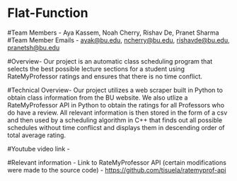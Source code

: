 # Flat-Function
#Team Members - Aya Kassem, Noah Cherry, Rishav De, Pranet Sharma
#Team Member Emails - ayak@bu.edu, ncherry@bu.edu, rishavde@bu.edu, pranetsh@bu.edu

#Overview-
Our project is an automatic class scheduling program that selects the best possible lecture sections for a student using RateMyProfessor ratings and ensures that there is no time conflict. 

#Technical Overview-
Our project utilizes a web scraper built in Python to obtain class information from the BU website. We also utlize a RateMyProfessor API in Python to obtain the ratings for all Professors who do have a review. All relevant information is then stored in the form of a csv and then used by a scheduling algorithm in C++ that finds out all possible schedules without time conflicst and displays them in descending order of total average rating.

#Youtube video link -

#Relevant information -
Link to RateMyProfessor API (certain modifications were made to the source code) - https://github.com/tisuela/ratemyprof-api
